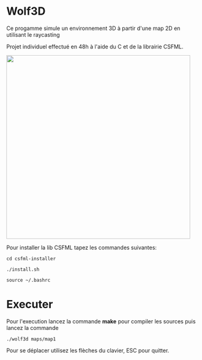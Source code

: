 # Wolf3D

Ce progamme simule un environnement 3D à partir d'une map 2D en utilisant le raycasting

Projet individuel effectué en 48h à l'aide du C et de la librairie CSFML.

<img src="https://image.prntscr.com/image/PopWT_3NRkaydTsiSKlKZw.png" width="480">

Pour installer la lib CSFML tapez les commandes suivantes:

``cd csfml-installer``

``./install.sh``

``source ~/.bashrc``

# Executer
Pour l'execution lancez la commande **make** pour compiler les sources puis lancez la commande 

``./wolf3d maps/map1``

Pour se déplacer utilisez les flèches du clavier, ESC pour quitter.
